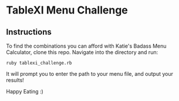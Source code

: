 # TableXI Menu Challenge

## Instructions

To find the combinations you can afford with Katie's Badass Menu Calculator, clone this repo. Navigate into the directory and run:

```ruby tablexi_challenge.rb```

It will prompt you to enter the path to your menu file, and output your results!

Happy Eating :)
